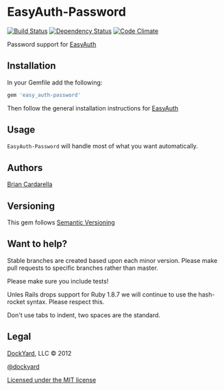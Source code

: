 # EasyAuth-Password #

[![Build Status](https://secure.travis-ci.org/dockyard/easy_auth-password.png)](http://travis-ci.org/dockyard/easy_auth-password)
[![Dependency Status](https://gemnasium.com/dockyard/easy_auth-password.png?travis)](https://gemnasium.com/dockyard/easy_auth-password)
[![Code Climate](https://codeclimate.com/badge.png)](https://codeclimate.com/github/dockyard/easy_auth-password)

Password support for [EasyAuth](https://github.com/dockyard/easy_auth)

## Installation ##

In your Gemfile add the following:

```ruby
gem 'easy_auth-password'
```

Then follow the general installation instructions for
[EasyAuth](https://github.com/dockyard/easy_auth#installation)

## Usage ##

`EasyAuth-Password` will handle most of what you want automatically. 

## Authors ##

[Brian Cardarella](http://twitter.com/bcardarella)

## Versioning ##

This gem follows [Semantic Versioning](http://semver.org)

## Want to help? ##

Stable branches are created based upon each minor version. Please make
pull requests to specific branches rather than master.

Please make sure you include tests!

Unles Rails drops support for Ruby 1.8.7 we will continue to use the
hash-rocket syntax. Please respect this.

Don't use tabs to indent, two spaces are the standard.

## Legal ##

[DockYard](http://dockyard.com), LLC &copy; 2012

[@dockyard](http://twitter.com/dockyard)

[Licensed under the MIT license](http://www.opensource.org/licenses/mit-license.php)
